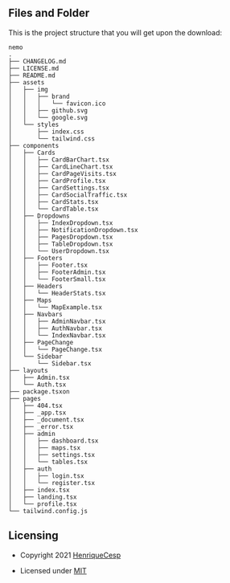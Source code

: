 ## Files and Folder

This is the project structure that you will get upon the download:

```
nemo
.
├── CHANGELOG.md
├── LICENSE.md
├── README.md
├── assets
│   ├── img
│   │   ├── brand
│   │   │   └── favicon.ico
│   │   ├── github.svg
│   │   └── google.svg
│   └── styles
│       ├── index.css
│       └── tailwind.css
├── components
│   ├── Cards
│   │   ├── CardBarChart.tsx
│   │   ├── CardLineChart.tsx
│   │   ├── CardPageVisits.tsx
│   │   ├── CardProfile.tsx
│   │   ├── CardSettings.tsx
│   │   ├── CardSocialTraffic.tsx
│   │   ├── CardStats.tsx
│   │   └── CardTable.tsx
│   ├── Dropdowns
│   │   ├── IndexDropdown.tsx
│   │   ├── NotificationDropdown.tsx
│   │   ├── PagesDropdown.tsx
│   │   ├── TableDropdown.tsx
│   │   └── UserDropdown.tsx
│   ├── Footers
│   │   ├── Footer.tsx
│   │   ├── FooterAdmin.tsx
│   │   └── FooterSmall.tsx
│   ├── Headers
│   │   └── HeaderStats.tsx
│   ├── Maps
│   │   └── MapExample.tsx
│   ├── Navbars
│   │   ├── AdminNavbar.tsx
│   │   ├── AuthNavbar.tsx
│   │   └── IndexNavbar.tsx
│   ├── PageChange
│   │   └── PageChange.tsx
│   └── Sidebar
│       └── Sidebar.tsx
├── layouts
│   ├── Admin.tsx
│   └── Auth.tsx
├── package.tsxon
├── pages
│   ├── 404.tsx
│   ├── _app.tsx
│   ├── _document.tsx
│   ├── _error.tsx
│   ├── admin
│   │   ├── dashboard.tsx
│   │   ├── maps.tsx
│   │   ├── settings.tsx
│   │   └── tables.tsx
│   ├── auth
│   │   ├── login.tsx
│   │   └── register.tsx
│   ├── index.tsx
│   ├── landing.tsx
│   └── profile.tsx
└── tailwind.config.js
```

## Licensing

- Copyright 2021 <a href="https://github.com/henriquecesp/" target="_blank">HenriqueCesp</a>

- Licensed under <a href="https://github.com/clio-rpg/nemo/blob/main/LICENSE.md" target="_blank">MIT</a>

